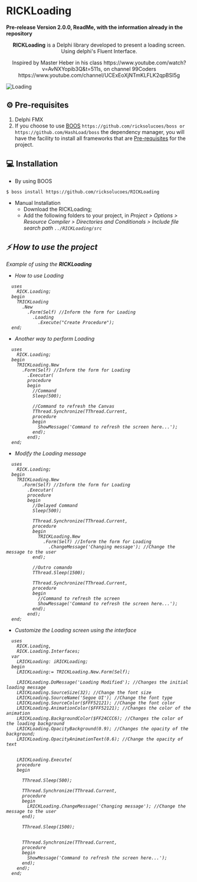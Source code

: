 [0]: https://github.com/ricksolucoes/boss "Site do BOOS"


# RICKLoading

**Pre-release Version 2.0.0, ReadMe, with the information already in the repository**

<p align="center">
 <b>RICKLoading</b> is a Delphi library developed to present a loading screen. Using delphi's Fluent Interface. 
</p>
<p align="center">
Inspired by Master Heber in his class https://www.youtube.com/watch?v=AvNXYopib3Q&t=511s, on channel 99Coders https://www.youtube.com/channel/UCExEoXjNTmKLFLK2qpBSI5g
</p>

![Loading](https://user-images.githubusercontent.com/79030707/133644292-b7fe2525-24ef-476c-85cc-bcdc5c81359a.png) 


## ⚙️ Pre-requisites

1. Delphi FMX
2.  If you choose to use [BOOS][0] ```https://github.com/ricksolucoes/boss or https://github.com/HashLoad/boss```  the dependency manager, you will have the facility to install all frameworks that are [Pre-requisites](#pre-requisites) for the project.

## 💻 Installation

- By using BOOS
```shell
$ boss install https://github.com/ricksolucoes/RICKLoading
```
- Manual Installation
  - Download the RICKLoading;
  - Add the following folders to your project, in <em>Project &gt; Options &gt; Resource Compiler &gt; Directories and Conditionals &gt; Include file search path ``` ../RICKLoading/src ```

 ## ⚡️ How to use the project
Example of using the **RICKLoading**
  
- How to use Loading
```delphi  
  uses
    RICK.Loading;
  begin
    TRICKLoading
      .New
        .Form(Self) //Inform the form for Loading
          .Loading
            .Execute("Create Procedure");
  end;
```
- Another way to perform Loading
```delphi  
  uses
    RICK.Loading;
  begin
    TRICKLoading.New
      .Form(Self) //Inform the form for Loading
        .Executar(
        procedure
        begin
          //Command
          Sleep(500);

          //Command to refresh the Canvas
          TThread.Synchronize(TThread.Current,
          procedure
          begin
            ShowMessage('Command to refresh the screen here...');
          end);
        end);
  end;
```

- Modify the Loading message
```delphi  
  uses
    RICK.Loading;
  begin
    TRICKLoading.New
      .Form(Self) //Inform the form for Loading
        .Executar(
        procedure
        begin
          //Delayed Command
          Sleep(500);

          TThread.Synchronize(TThread.Current,
          procedure
          begin
            TRICKLoading.New
              .Form(Self) //Inform the form for Loading
                .ChangeMessage('Changing message'); //Change the message to the user
          end);

          //Outro comando
          TThread.Sleep(1500);

          TThread.Synchronize(TThread.Current,
          procedure
          begin
            //Command to refresh the screen
            ShowMessage('Command to refresh the screen here...');
          end);
        end);
  end;
```
  
- Customize the Loading screen using the interface
```delphi  
  uses
    RICK.Loading,
    RICK.Loading.Interfaces;
  var
    LRICKLoading: iRICKLoading;
  begin
    LRICKLoading:= TRICKLoading.New.Form(Self);
    
    LRICKLoading.DoMessage('Loading Modified'); //Changes the initial loading message
    LRICKLoading.SourceSize(32); //Change the font size
    LRICKLoading.SourceName('Segoe UI'); //Change the font type
    LRICKLoading.SourceColor($FFF52121); //Change the font color
    LRICKLoading.AnimationColor($FFF52121); //Changes the color of the animation
    LRICKLoading.BackgroundColor($FF24CCC6); //Changes the color of the loading background
    LRICKLoading.OpacityBackground(0.9); //Changes the opacity of the background;
    LRICKLoading.OpacityAnimationText(0.6); //Change the opacity of text


    LRICKLoading.Execute(
    procedure
    begin

      TThread.Sleep(500);

      TThread.Synchronize(TThread.Current,
      procedure
      begin
        LRICKLoading.ChangeMessage('Changing message'); //Change the message to the user
      end);

      TThread.Sleep(1500);


      TThread.Synchronize(TThread.Current,
      procedure
      begin
        ShowMessage('Command to refresh the screen here...');
      end);
    end);
  end;
```
